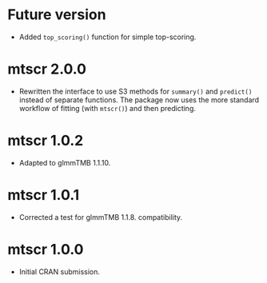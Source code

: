 # Future version

* Added `top_scoring()` function for simple top-scoring.

# mtscr 2.0.0

* Rewritten the interface to use S3 methods for `summary()` and `predict()` instead of separate functions. The package now uses the more standard workflow of fitting (with `mtscr()`) and then predicting.

# mtscr 1.0.2

* Adapted to glmmTMB 1.1.10.

# mtscr 1.0.1

* Corrected a test for glmmTMB 1.1.8. compatibility.

# mtscr 1.0.0

* Initial CRAN submission.
